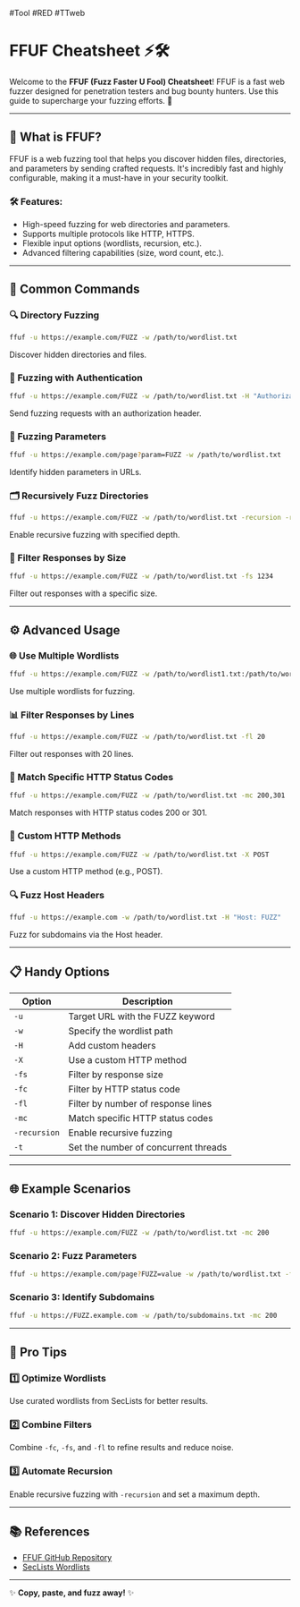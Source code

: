 #Tool #RED #TTweb
# FFUF Cheatsheet ⚡🛠️

Welcome to the **FFUF (Fuzz Faster U Fool) Cheatsheet**! FFUF is a fast web fuzzer designed for penetration testers and bug bounty hunters. Use this guide to supercharge your fuzzing efforts. 🚀

---

## 🌟 What is FFUF?
FFUF is a web fuzzing tool that helps you discover hidden files, directories, and parameters by sending crafted requests. It's incredibly fast and highly configurable, making it a must-have in your security toolkit.

### 🛠 Features:
- High-speed fuzzing for web directories and parameters.
- Supports multiple protocols like HTTP, HTTPS.
- Flexible input options (wordlists, recursion, etc.).
- Advanced filtering capabilities (size, word count, etc.).


---

## 🧰 Common Commands

### 🔍 Directory Fuzzing
```bash
ffuf -u https://example.com/FUZZ -w /path/to/wordlist.txt
```
Discover hidden directories and files.

### 🔐 Fuzzing with Authentication
```bash
ffuf -u https://example.com/FUZZ -w /path/to/wordlist.txt -H "Authorization: Bearer YOUR_TOKEN"
```
Send fuzzing requests with an authorization header.

### 🔑 Fuzzing Parameters
```bash
ffuf -u https://example.com/page?param=FUZZ -w /path/to/wordlist.txt
```
Identify hidden parameters in URLs.

### 🗂 Recursively Fuzz Directories
```bash
ffuf -u https://example.com/FUZZ -w /path/to/wordlist.txt -recursion -recursion-depth 2
```
Enable recursive fuzzing with specified depth.

### 📏 Filter Responses by Size
```bash
ffuf -u https://example.com/FUZZ -w /path/to/wordlist.txt -fs 1234
```
Filter out responses with a specific size.

---

## ⚙️ Advanced Usage

### 🌐 Use Multiple Wordlists
```bash
ffuf -u https://example.com/FUZZ -w /path/to/wordlist1.txt:/path/to/wordlist2.txt
```
Use multiple wordlists for fuzzing.

### 📊 Filter Responses by Lines
```bash
ffuf -u https://example.com/FUZZ -w /path/to/wordlist.txt -fl 20
```
Filter out responses with 20 lines.

### 📜 Match Specific HTTP Status Codes
```bash
ffuf -u https://example.com/FUZZ -w /path/to/wordlist.txt -mc 200,301
```
Match responses with HTTP status codes 200 or 301.

### 🔄 Custom HTTP Methods
```bash
ffuf -u https://example.com/FUZZ -w /path/to/wordlist.txt -X POST
```
Use a custom HTTP method (e.g., POST).

### 🔍 Fuzz Host Headers
```bash
ffuf -u https://example.com -w /path/to/wordlist.txt -H "Host: FUZZ"
```
Fuzz for subdomains via the Host header.

---

## 📋 Handy Options

| Option       | Description                              |
|--------------|------------------------------------------|
| `-u`         | Target URL with the FUZZ keyword         |
| `-w`         | Specify the wordlist path                |
| `-H`         | Add custom headers                      |
| `-X`         | Use a custom HTTP method                |
| `-fs`        | Filter by response size                 |
| `-fc`        | Filter by HTTP status code              |
| `-fl`        | Filter by number of response lines      |
| `-mc`        | Match specific HTTP status codes        |
| `-recursion` | Enable recursive fuzzing                |
| `-t`         | Set the number of concurrent threads     |

---

## 🌐 Example Scenarios

### Scenario 1: Discover Hidden Directories
```bash
ffuf -u https://example.com/FUZZ -w /path/to/wordlist.txt -mc 200
```

### Scenario 2: Fuzz Parameters
```bash
ffuf -u https://example.com/page?FUZZ=value -w /path/to/wordlist.txt -fc 404
```

### Scenario 3: Identify Subdomains
```bash
ffuf -u https://FUZZ.example.com -w /path/to/subdomains.txt -mc 200
```

---

## 🚀 Pro Tips

### 1️⃣ Optimize Wordlists
Use curated wordlists from SecLists for better results.

### 2️⃣ Combine Filters
Combine `-fc`, `-fs`, and `-fl` to refine results and reduce noise.

### 3️⃣ Automate Recursion
Enable recursive fuzzing with `-recursion` and set a maximum depth.

---

## 📚 References
- [FFUF GitHub Repository](https://github.com/ffuf/ffuf)
- [SecLists Wordlists](https://github.com/danielmiessler/SecLists)


---

✨ **Copy, paste, and fuzz away!** ✨
